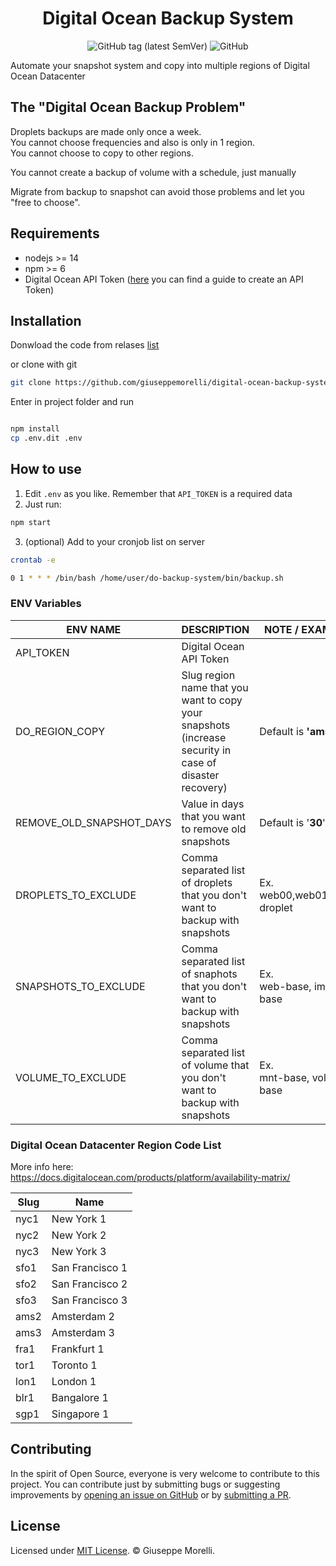 <h1 align="center">Digital Ocean Backup System</h1>

<div align="center">

![GitHub tag (latest SemVer)](https://img.shields.io/github/v/tag/giuseppemorelli/digital-ocean-backup-systems?sort=semver&style=for-the-badge)
![GitHub](https://img.shields.io/github/license/giuseppemorelli/digital-ocean-backup-systems?style=for-the-badge)

</div>

Automate your snapshot system and copy into multiple regions of Digital Ocean Datacenter

## The "Digital Ocean Backup Problem"

Droplets backups are made only once a week.  
You cannot choose frequencies and also is only in 1 region.  
You cannot choose to copy to other regions.

You cannot create a backup of volume with a schedule, just manually

Migrate from backup to snapshot can avoid those problems and let you "free to choose".

## Requirements

- nodejs >= 14
- npm >= 6
- Digital Ocean API Token ([here](https://docs.digitalocean.com/reference/api/create-personal-access-token/) you can find a guide to create an API Token)

## Installation

Donwload the code from relases [list](https://github.com/giuseppemorelli/digital-ocean-backup-systems/releases/)

or clone with git

```bash
git clone https://github.com/giuseppemorelli/digital-ocean-backup-systems.git
```

Enter in project folder and run

```bash

npm install
cp .env.dit .env
```

## How to use

1) Edit `.env` as you like. Remember that `API_TOKEN` is a required data
2) Just run:

```bash
npm start
```

3) (optional) Add to your cronjob list on server

```bash
crontab -e

0 1 * * * /bin/bash /home/user/do-backup-system/bin/backup.sh
```

### ENV Variables

| ENV NAME                 | DESCRIPTION                                                  | NOTE / EXAMPLE                    |
| ------------------------ | ------------------------------------------------------------ | --------------------------------- |
| API_TOKEN                | Digital Ocean API Token                                      |                                   |
| DO_REGION_COPY           | Slug region name that you want to copy your snapshots (increase security in case of disaster recovery) | Default is **'ams2**'             |
| REMOVE_OLD_SNAPSHOT_DAYS | Value in days that you want to remove old snapshots          | Default is '**30**'               |
| DROPLETS_TO_EXCLUDE      | Comma separated list of droplets that you don't want to backup with snapshots | Ex.<br />web00,web01,test-droplet |
| SNAPSHOTS_TO_EXCLUDE     | Comma separated list of snaphots that you don't want to backup with snapshots | Ex.<br />web-base, image-base     |
| VOLUME_TO_EXCLUDE        | Comma separated list of volume that you don't want to backup with snapshots | Ex.<br />mnt-base, volume-base     |



### Digital Ocean Datacenter Region Code List

More info here: https://docs.digitalocean.com/products/platform/availability-matrix/

| Slug | Name            |
| ---- | --------------- |
| nyc1 | New York 1      |
| nyc2 | New York 2      |
| nyc3 | New York 3      |
| sfo1 | San Francisco 1 |
| sfo2 | San Francisco 2 |
| sfo3 | San Francisco 3 |
| ams2 | Amsterdam 2     |
| ams3 | Amsterdam 3     |
| fra1 | Frankfurt 1     |
| tor1 | Toronto 1       |
| lon1 | London 1        |
| blr1 | Bangalore 1     |
| sgp1 | Singapore 1     |

## Contributing

In the spirit of Open Source, everyone is very welcome to contribute to this project.
You can contribute just by submitting bugs or suggesting improvements by
[opening an issue on GitHub](https://github.com/giuseppemorelli/digital-ocean-backup-systems/issues) or by [submitting a PR](https://github.com/giuseppemorelli/digital-ocean-backup-systems/pulls).

## License

Licensed under [MIT License](LICENSE). © Giuseppe Morelli.
